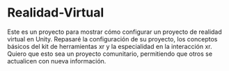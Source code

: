 # Realidad-Virtual
Este es un proyecto para mostrar cómo configurar un proyecto de realidad virtual en Unity. Repasaré la configuración de su proyecto, los conceptos básicos del kit de herramientas xr y la especialidad en la interacción xr. Quiero que esto sea un proyecto comunitario, permitiendo que otros se actualicen con nueva información.
